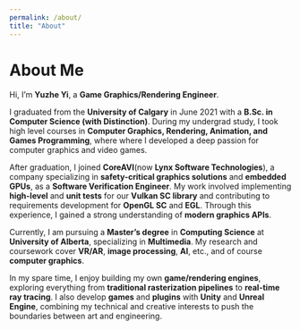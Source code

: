 ```yaml
---
permalink: /about/
title: "About"
---
```


# About Me

Hi, I’m **Yuzhe Yi**, a **Game Graphics/Rendering Engineer**.

I graduated from the **University of Calgary** in June 2021 with a **B.Sc. in Computer Science (with Distinction)**. During my undergrad study, I took high level courses in **Computer Graphics, Rendering, Animation, and Games Programming**, where where I developed a deep passion for computer graphics and video games.

After graduation, I joined **CoreAVI**(now **Lynx Software Technologies**), a company specializing in **safety-critical graphics solutions** and **embedded GPUs**, as a **Software Verification Engineer**. My work involved implementing **high-level** and **unit tests** for our **Vulkan SC library** and contributing to requirements development for **OpenGL SC** and **EGL**. Through this experience, I gained a strong understanding of **modern graphics APIs**.

Currently, I am pursuing a **Master’s degree** in **Computing Science** at **University of Alberta**, specializing in **Multimedia**. My research and coursework cover **VR/AR**, **image processing**, **AI**, etc., and of course **computer graphics**.

In my spare time, I enjoy building my own **game/rendering engines**, exploring everything from **traditional rasterization pipelines** to **real-time ray tracing**. I also develop **games** and **plugins** with **Unity** and **Unreal Engine**, combining my technical and creative interests to push the boundaries between art and engineering.